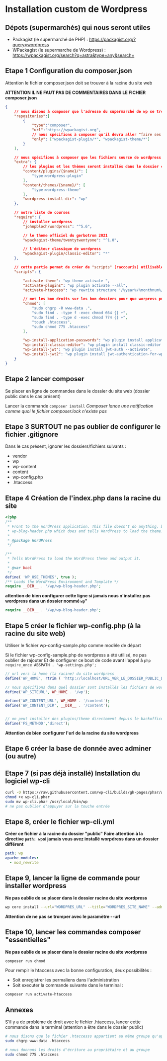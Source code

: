 # Installation custom de Wordpress

## Dépots (supermarchés) qui nous seront utiles
- Packagist (le supermarché de PHP) : https://packagist.org/?query=wordpress
- WPackagist (le supermarche de Wordpress) : https://wpackagist.org/search?q=astra&type=any&search=


## Etape 1 Configuration du composer.json
Attention le fichier composer.json doit se trouver à la racine du site web

**ATTENTION IL NE FAUT PAS DE COMMENTAIRES DANS LE FICHIER composer.json**

```json
{
    // nous disons à composer que l'adresse du supermarché de wp se trouve "à tel endroit"
    "repositories":[
        {
            "type":"composer",
            "url":"https://wpackagist.org",
            // nous spécifions à composer qu'il devra aller "faire ses courses" pour les "produits" de type "wpackagist-plugin/" et "wpackagist-theme"
            "only": ["wpackagist-plugin/*", "wpackagist-theme/*"]
        }
    ],

    // nous spécifions à composer que les fichiers source de wordpress se trouveront dans le dossier wp
    "extra": {
        // les plugins et les thèmes seront installés dans le dossier content
        "content/plugins/{$name}/": [
            "type:wordpress-plugin"
        ],
        "content/themes/{$name}/": [
            "type:wordpress-theme"
        ],
        "wordpress-install-dir": "wp"
    },

    // notre liste de courses
    "require": {
        // installer wordpress
        "johnpbloch/wordpress": "^5.6",

        // le theme officiel du gerbotron 2021
        "wpackagist-theme/twentytwentyone": "^1.0",

        // l'éditeur classique de wordpress
        "wpackagist-plugin/classic-editor": "*"
    },

    // cette partie permet de créer de "scripts" (raccouris) utilisables avec composer
    "scripts": {

        "activate-theme": "wp theme activate ",
        "activate-plugins": "wp plugin activate --all",
        "activate-htaccess": "wp rewrite structure '/%year%/%monthnum%/%postname%/' --hard",

        // met les bon droits sur les bon dossiers pour que worpress puisse installer des thèmes/plugins/enregistrer des images
        "chmod": [
            "sudo chgrp -R www-data .",
            "sudo find . -type f -exec chmod 664 {} +",
            "sudo find . -type d -exec chmod 774 {} +",
            "touch .htaccess",
            "sudo chmod 775 .htaccess"
        ],

        "wp-install-application-passwords": "wp plugin install application-passwords --activate",
        "wp-install-classic-editor": "wp plugin install classic-editor --activate",
        "wp-install-jwt": "wp plugin install jwt-auth --activate",
        "wp-install-jwt2": "wp plugin install jwt-authentication-for-wp-rest-api --activate"
    }
}

```

## Etape 2 lancer composer
Se placer en ligne de commandes dans le dossier du site web (dossier public dans le cas présent)

Lancer la commande ```composer install```
_Composer lance une notification comme quoi le fichier composer.lock n'existe pas_


## Etape 3 SURTOUT ne pas oublier de configurer le fichier .gitignore

Dans le cas présent, ignorer les dossiers/fichiers suivants :
- vendor
- wp
- wp-content
- content
- wp-config.php
- .htaccess

## Etape 4 Création de l'index.php dans la racine du site

```php
<?php
/**
 * Front to the WordPress application. This file doesn't do anything, but loads
 * wp-blog-header.php which does and tells WordPress to load the theme.
 *
 * @package WordPress
 */

/**
 * Tells WordPress to load the WordPress theme and output it.
 *
 * @var bool
 */
define( 'WP_USE_THEMES', true );
/** Loads the WordPress Environment and Template */
require __DIR__ . '/wp/wp-blog-header.php';

```

**attention de bien configurer cette ligne si jamais nous n'installez pas wordpress dans un dossier nommé ```wp```"**
```php
require __DIR__ . '/wp/wp-blog-header.php';
```






## Etape 5 créer le fichier wp-config.php (à la racine du site web)

Utiliser le fichier wp-config-sample.php comme modèle de départ

Si le fichier wp-config-sample.php de wordpress a été utilisé, ne pas oublier de rajouter Et de configurer ce bout de code avant l'appel à ```php require_once ABSPATH . 'wp-settings.php';```
```php
// url vers la home (la racine) du site wordpress
define('WP_HOME', rtrim ( 'http://localhost/URL_VER_LE_DOSSIER_PUBLIC_DE_WORDPRESS', '/' ));

// nous spécifions dans quel dossier sont installés les fichiers de wordpress
define('WP_SITEURL', WP_HOME . '/wp');

define('WP_CONTENT_URL', WP_HOME . '/content');
define('WP_CONTENT_DIR', __DIR__ . '/content');


// on peut installer des plugins/theme directement depuis le backoffice
define('FS_METHOD','direct');
```




**Attention de bien configurer l'url de la racine du site wordpress**

## Etape 6 créer la base de donnée avec adminer (ou autre)



## Etape 7 (si pas déjà installé) Installation du logiciel wp-cli
```sh
curl -O https://raw.githubusercontent.com/wp-cli/builds/gh-pages/phar/wp-cli.phar
chmod +x wp-cli.phar
sudo mv wp-cli.phar /usr/local/bin/wp
# ne pas oublier d'appuyer sur la touche entrée
```

## Etape 8, créer le fichier wp-cli.yml
**Créer ce fichier à la racine du dossier "public"**
**Faire attention à la directive ```path: wp```si jamais vous avez installé worpdress dans un dossier différent**
```yml
path: wp
apache_modules:
  - mod_rewrite
```

## Etape 9, lancer la ligne de commande pour installer wordpress

**Ne pas oublie de se placer dans le dossier racine du site wordpress**

```sh
wp core install --url="WORDPRES_URL" --title="WORDPRES_SITE_NAME" --admin_user="WORDPRES_ADMIN_NAME" --admin_password="WORDPRES_ADMIN_PASSWORD" --admin_email="WORDPRES_ADMIN_EMAIL" --skip-email;
```

**Attention de ne pas se tromper avec le paramètre --url**

## Etape 10, lancer les commandes composer "essentielles"
**Ne pas oublie de se placer dans le dossier racine du site wordpress**

```sh
composer run chmod
```

Pour rempir le htaccess avec la bonne configuration, deux possibilités : 
- Soit enregistrer les permaliens dans l'administration
- Soit executer la commande suivante dans le terminal :
```sh
composer run activate-htaccess
```

## Annexes

S'il y a de problème de droit avec le fichier .htaccess, lancer cette commande dans le terminal (attention a être dans le dossier public)

```sh
# nous disons que le fichier .htaccesss appartient au même groupe qu'apache
sudo chgrp www-data .htaccess

# nous donnons les droits d'écriture au propriétaire et au groupe
sudo chmod 775 .htaccess
```
